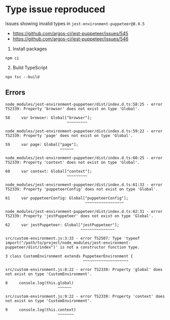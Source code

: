 # Type issue reproduced

Issues showing invalid types in `jest-environment-puppeteer@8.0.5`

* https://github.com/argos-ci/jest-puppeteer/issues/545
* https://github.com/argos-ci/jest-puppeteer/issues/546

1. Install packages

```console
npm ci
```

2. Build TypeScript

```console
npx tsc --build
```

## Errors

```console
node_modules/jest-environment-puppeteer/dist/index.d.ts:58:25 - error TS2339: Property 'browser' does not exist on type 'Global'.

58     var browser: Global["browser"];
                           ~~~~~~~~~

node_modules/jest-environment-puppeteer/dist/index.d.ts:59:22 - error TS2339: Property 'page' does not exist on type 'Global'.

59     var page: Global["page"];
                        ~~~~~~

node_modules/jest-environment-puppeteer/dist/index.d.ts:60:25 - error TS2339: Property 'context' does not exist on type 'Global'.

60     var context: Global["context"];
                           ~~~~~~~~~

node_modules/jest-environment-puppeteer/dist/index.d.ts:61:33 - error TS2339: Property 'puppeteerConfig' does not exist on type 'Global'.

61     var puppeteerConfig: Global["puppeteerConfig"];
                                   ~~~~~~~~~~~~~~~~~

node_modules/jest-environment-puppeteer/dist/index.d.ts:62:31 - error TS2339: Property 'jestPuppeteer' does not exist on type 'Global'.

62     var jestPuppeteer: Global["jestPuppeteer"];
                                 ~~~~~~~~~~~~~~~
```

```console
src/custom-environment.js:3:33 - error TS2507: Type 'typeof import("/path/to/project/node_modules/jest-environment-puppeteer/dist/index")' is not a constructor function type.

3 class CustomEnvironment extends PuppeteerEnvironment {
                                  ~~~~~~~~~~~~~~~~~~~~

src/custom-environment.js:8:22 - error TS2339: Property 'global' does not exist on type 'CustomEnvironment'.

8     console.log(this.global)
                       ~~~~~~

src/custom-environment.js:9:22 - error TS2339: Property 'context' does not exist on type 'CustomEnvironment'.

9     console.log(this.context)
                       ~~~~~~~
```
